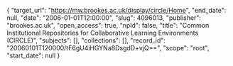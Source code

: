 {
  "target_url": "https://mw.brookes.ac.uk/display/circle/Home", 
  "end_date": null, 
  "date": "2006-01-01T12:00:00", 
  "slug": 4096013, 
  "publisher": "brookes.ac.uk", 
  "open_access": true, 
  "npld": false, 
  "title": "Common Institutional Repositories for Collaborative Learning Environments (CIRCLE)", 
  "subjects": [], 
  "collections": [], 
  "record_id": "20060101T120000/tF6gU4iHGYNa8DsgdD+vjQ==", 
  "scope": "root", 
  "start_date": null
}

